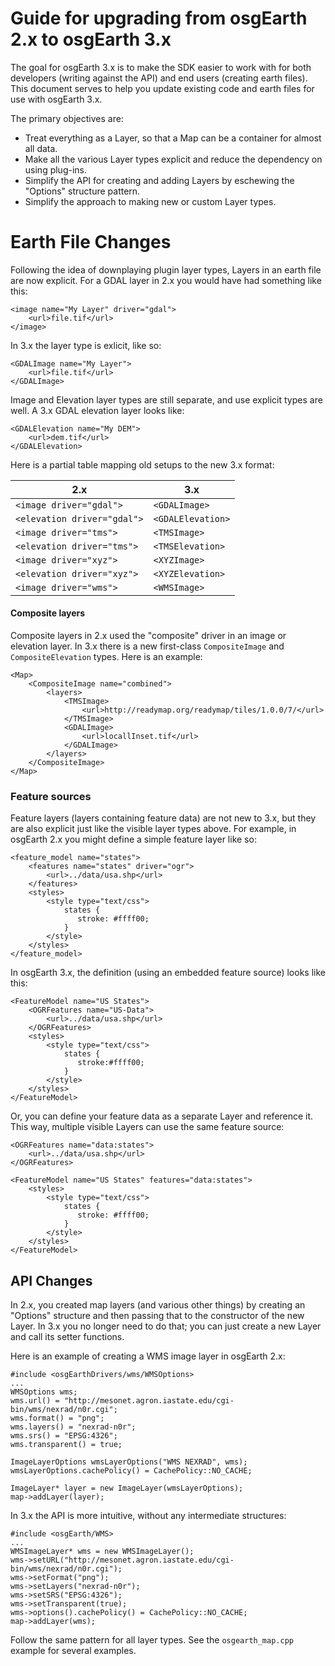 # Guide for upgrading from osgEarth 2.x to osgEarth 3.x

The goal for osgEarth 3.x is to make the SDK easier to work with for both developers (writing against the API) and end users (creating earth files). This document serves to help you update existing code and earth files for use with osgEarth 3.x.

The primary objectives are:

* Treat everything as a Layer, so that a Map can be a container for almost all data.
* Make all the various Layer types explicit and reduce the dependency on using plug-ins.
* Simplify the API for creating and adding Layers by eschewing the "Options" structure pattern.
* Simplify the approach to making new or custom Layer types.

# Earth File Changes

Following the idea of downplaying plugin layer types, Layers in an earth file are now explicit. For a GDAL layer in 2.x you would have had something like this:
```
<image name="My Layer" driver="gdal">
    <url>file.tif</url>
</image>
```

In 3.x the layer type is exlicit, like so:
```
<GDALImage name="My Layer">
    <url>file.tif</url>
</GDALImage>
```

Image and Elevation layer types are still separate, and use explicit types are well. A 3.x GDAL elevation layer looks like:
```
<GDALElevation name="My DEM">
    <url>dem.tif</url>
</GDALElevation>
```

Here is a partial table mapping old setups to the new 3.x format:

2.x | 3.x
--- | ---
```<image driver="gdal">``` | ```<GDALImage>```
```<elevation driver="gdal">``` | ```<GDALElevation>```
```<image driver="tms">``` | ```<TMSImage>```
```<elevation driver="tms">``` | ```<TMSElevation>```
```<image driver="xyz">``` | ```<XYZImage>```
```<elevation driver="xyz">``` | ```<XYZElevation>```
```<image driver="wms">``` | ```<WMSImage>```

#### Composite layers

Composite layers in 2.x used the "composite" driver in an image or elevation layer. In 3.x there is a new first-class ```CompositeImage``` and ```CompositeElevation``` types. Here is an example:

```
<Map>
    <CompositeImage name="combined">
        <layers>
            <TMSImage>
                <url>http://readymap.org/readymap/tiles/1.0.0/7/</url>
            </TMSImage>
            <GDALImage>
                <url>locallInset.tif</url>
            </GDALImage>
        </layers>
    </CompositeImage>
</Map>
```

### Feature sources

Feature layers (layers containing feature data) are not new to 3.x, but they are also explicit just like the visible layer types above. For example, in osgEarth 2.x you might define a simple feature layer like so:

```
<feature_model name="states">
    <features name="states" driver="ogr">
        <url>../data/usa.shp</url>
    </features>        
    <styles>
        <style type="text/css">
            states {
               stroke: #ffff00;
            }                    
        </style>
    </styles>        
</feature_model>
````

In osgEarth 3.x, the definition (using an embedded feature source) looks like this:

```
<FeatureModel name="US States">
    <OGRFeatures name="US-Data">
        <url>../data/usa.shp</url>
    </OGRFeatures>
    <styles>
        <style type="text/css">
            states {
               stroke:#ffff00;
            }                    
        </style>
    </styles>        
</FeatureModel>
```

Or, you can define your feature data as a separate Layer and reference it. This way, multiple visible Layers can use the same feature source:

```
<OGRFeatures name="data:states">
    <url>../data/usa.shp</url>
</OGRFeatures>

<FeatureModel name="US States" features="data:states">
    <styles>
        <style type="text/css">
            states {
               stroke: #ffff00;
            }                    
        </style>
    </styles>        
</FeatureModel>
```

## API Changes

In 2.x, you created map layers (and various other things) by creating an "Options" structure and then passing that to the constructor of the new Layer. In 3.x you no longer need to do that; you can just create a new Layer and call its setter functions.

Here is an example of creating a WMS image layer in osgEarth 2.x:

```
#include <osgEarthDrivers/wms/WMSOptions>
...
WMSOptions wms;
wms.url() = "http://mesonet.agron.iastate.edu/cgi-bin/wms/nexrad/n0r.cgi";
wms.format() = "png";
wms.layers() = "nexrad-n0r";
wms.srs() = "EPSG:4326";
wms.transparent() = true;

ImageLayerOptions wmsLayerOptions("WMS NEXRAD", wms);
wmsLayerOptions.cachePolicy() = CachePolicy::NO_CACHE;

ImageLayer* layer = new ImageLayer(wmsLayerOptions);
map->addLayer(layer);
```

In 3.x the API is more intuitive, without any intermediate structures:

```
#include <osgEarth/WMS>
...
WMSImageLayer* wms = new WMSImageLayer();
wms->setURL("http://mesonet.agron.iastate.edu/cgi-bin/wms/nexrad/n0r.cgi");
wms->setFormat("png");
wms->setLayers("nexrad-n0r");
wms->setSRS("EPSG:4326");
wms->setTransparent(true);
wms->options().cachePolicy() = CachePolicy::NO_CACHE;
map->addLayer(wms);
```

Follow the same pattern for all layer types. See the ```osgearth_map.cpp``` example for several examples.




